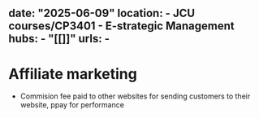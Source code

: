 date: "2025-06-09"
location: 
    - JCU courses/CP3401 - E-strategic Management
hubs: 
    - "[[]]"
urls:
    - 
---

# Affiliate marketing
+ Commision fee paid to other websites for sending customers to their website, ppay for performance
